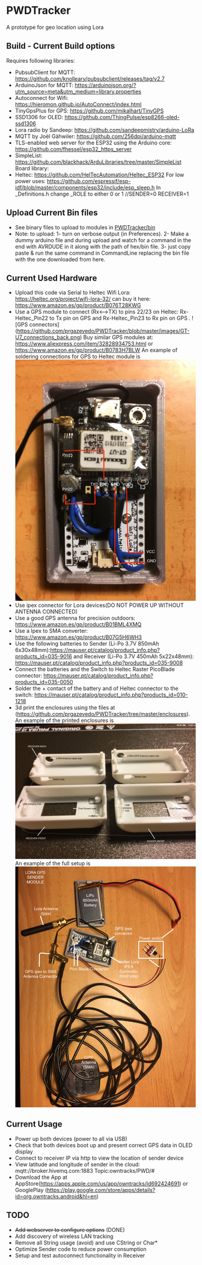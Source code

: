 # PWDTracker
A prototype for geo location using Lora

## Build - Current Build options

Requires following libraries:
 - PubsubClient for MQTT: https://github.com/knolleary/pubsubclient/releases/tag/v2.7
 - ArduinoJson for MQTT: https://arduinojson.org/?utm_source=meta&utm_medium=library.properties
 - Autoconnect for Wifi: https://hieromon.github.io/AutoConnect/index.html
 - TinyGpsPlus for GPS: https://github.com/mikalhart/TinyGPS
 - SSD1306 for OLED: https://github.com/ThingPulse/esp8266-oled-ssd1306
 - Lora radio by Sandeep: https://github.com/sandeepmistry/arduino-LoRa
 - MQTT by Joël Gähwiler: https://github.com/256dpi/arduino-mqtt
 - TLS-enabled web server for the ESP32 using the Arduino core: https://github.com/fhessel/esp32_https_server
  - SimpleList: https://github.com/blackhack/ArduLibraries/tree/master/SimpleList
Board library:
 - Heltec: https://github.com/HelTecAutomation/Heltec_ESP32
For low power uses: https://github.com/espressif/esp-idf/blob/master/components/esp32/include/esp_sleep.h
In _Definitions.h change _ROLE to either 0 or 1 //SENDER=0 RECEIVER=1

## Upload Current Bin files
 - See binary files to upload to modules in [PWDTracker/bin](https://github.com/prgazevedo/PWDTracker/tree/master/bin)
 - Note: to upload: 1- turn on verbose output (in Preferences). 2- Make a dummy arduino file and during upload and watch for a command in the end with AVRDUDE in it along with the path of hex/bin file. 3- just copy paste & run the same command in CommandLine replacing the bin file with the one downloaded from here.

## Current Used Hardware
- Upload this code via Serial to Heltec Wifi Lora: https://heltec.org/project/wifi-lora-32/ can buy it here: https://www.amazon.es/gp/product/B076T28KWG
- Use a GPS module to connect (Rx<-->TX) to pins 22/23 on Heltec: Rx-Heltec_Pin22 to Tx pin on GPS and Rx-Heltec_Pin23 to  Rx pin on GPS . ![GPS connectors] (https://github.com/prgazevedo/PWDTracker/blob/master/images/GT-U7_connections_back.png)
Buy similar GPS modules at: https://www.aliexpress.com/item/32828934753.html or https://www.amazon.es/gp/product/B0783H7BLW
An example of soldering connections for GPS to Heltec module is
![Heltec sender to GPS module soldering connections](https://github.com/prgazevedo/PWDTracker/blob/master/images/IMG_3561.JPG)
- Use ipex connector for Lora devices(DO NOT POWER UP WITHOUT ANTENNA CONNECTED)
- Use a good GPS antenna for precision outdoors: https://www.amazon.es/gp/product/B01BML4XMQ
- Use a Ipex to SMA converter: https://www.amazon.es/gp/product/B07G5H6WH3
- Use the following batteries to Sender (Li-Po 3.7V 850mAh 6x30x48mm):https://mauser.pt/catalog/product_info.php?products_id=035-9016 and Receiver (Li-Po 3.7V 450mAh 5x22x48mm): https://mauser.pt/catalog/product_info.php?products_id=035-9008
- Connect the batteries and the Switch to Heltec Raster PicoBlade connector: https://mauser.pt/catalog/product_info.php?products_id=035-0050
- Solder the + contact of the battery and of Heltec connector to the switch: https://mauser.pt/catalog/product_info.php?products_id=010-1218
- 3d print the enclosures using the files at (https://github.com/prgazevedo/PWDTracker/tree/master/enclosures). An example of the printed enclosures is ![printed enclosures](https://github.com/prgazevedo/PWDTracker/blob/master/images/3D%20printed%20enclosures.JPG)
An example of the full setup is
![Heltec sender to GPS module soldering connections](https://github.com/prgazevedo/PWDTracker/blob/master/images/IMG_3562.JPG)


## Current Usage
 - Power up both devices (power to all via USB)
 - Check that both devices boot up and present correct GPS data in OLED display
 - Connect to receiver IP via http to view the location of sender device
 - View latitude and longitude of sender in the cloud: mqtt://broker.hivemq.com:1883 Topic:owntracks/PWD/#
 - Download the App at AppStore(https://apps.apple.com/us/app/owntracks/id692424691) or GooglePlay (https://play.google.com/store/apps/details?id=org.owntracks.android&hl=en)

## TODO
 - ~~Add webserver to configure options~~ (DONE)
 - Add discovery of wireless LAN tracking
 - Remove all String usage (avoid) and use CString or Char*
 - Optimize Sender code to reduce power consumption
 - Setup and test autoconnect functionality in Receiver
